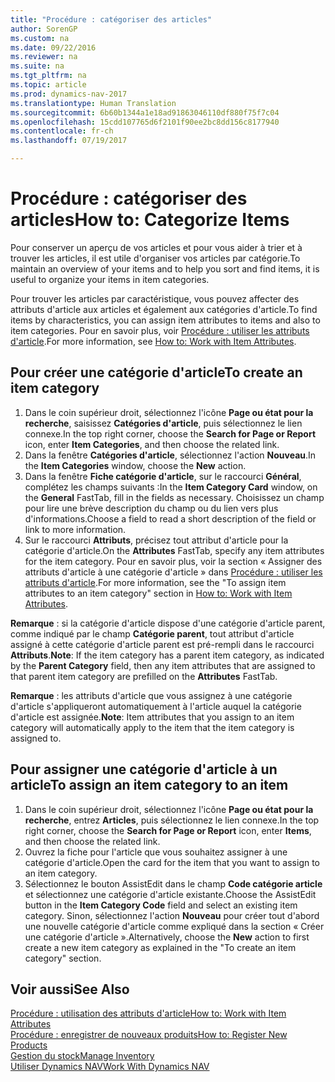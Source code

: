 ```yaml
---
title: "Procédure : catégoriser des articles"
author: SorenGP
ms.custom: na
ms.date: 09/22/2016
ms.reviewer: na
ms.suite: na
ms.tgt_pltfrm: na
ms.topic: article
ms.prod: dynamics-nav-2017
ms.translationtype: Human Translation
ms.sourcegitcommit: 6b60b1344a1e18ad91863046110df880f75f7c04
ms.openlocfilehash: 15cdd107765d6f2101f90ee2bc8dd156c8177940
ms.contentlocale: fr-ch
ms.lasthandoff: 07/19/2017

---
```


# <a name="how-to-categorize-items"></a><span data-ttu-id="d05a6-102">Procédure : catégoriser des articles</span><span class="sxs-lookup"><span data-stu-id="d05a6-102">How to: Categorize Items</span></span>
<span data-ttu-id="d05a6-103">Pour conserver un aperçu de vos articles et pour vous aider à trier et à trouver les articles, il est utile d'organiser vos articles par catégorie.</span><span class="sxs-lookup"><span data-stu-id="d05a6-103">To maintain an overview of your items and to help you sort and find items, it is useful to organize your items in item categories.</span></span>

<span data-ttu-id="d05a6-104">Pour trouver les articles par caractéristique, vous pouvez affecter des attributs d'article aux articles et également aux catégories d'article.</span><span class="sxs-lookup"><span data-stu-id="d05a6-104">To find items by characteristics, you can assign item attributes to items and also to item categories.</span></span> <span data-ttu-id="d05a6-105">Pour en savoir plus, voir [Procédure : utiliser les attributs d'article](inventory-how-work-item-attributes.md).</span><span class="sxs-lookup"><span data-stu-id="d05a6-105">For more information, see [How to: Work with Item Attributes](inventory-how-work-item-attributes.md).</span></span>

## <a name="to-create-an-item-category"></a><span data-ttu-id="d05a6-106">Pour créer une catégorie d'article</span><span class="sxs-lookup"><span data-stu-id="d05a6-106">To create an item category</span></span>
1. <span data-ttu-id="d05a6-107">Dans le coin supérieur droit, sélectionnez l'icône **Page ou état pour la recherche**, saisissez **Catégories d'article**, puis sélectionnez le lien connexe.</span><span class="sxs-lookup"><span data-stu-id="d05a6-107">In the top right corner, choose the **Search for Page or Report** icon, enter **Item Categories**, and then choose the related link.</span></span>
2. <span data-ttu-id="d05a6-108">Dans la fenêtre **Catégories d'article**, sélectionnez l'action **Nouveau**.</span><span class="sxs-lookup"><span data-stu-id="d05a6-108">In the **Item Categories** window, choose the **New** action.</span></span>
3. <span data-ttu-id="d05a6-109">Dans la fenêtre **Fiche catégorie d'article**, sur le raccourci **Général**, complétez les champs suivants :</span><span class="sxs-lookup"><span data-stu-id="d05a6-109">In the **Item Category Card** window, on the **General** FastTab, fill in the fields as necessary.</span></span> <span data-ttu-id="d05a6-110">Choisissez un champ pour lire une brève description du champ ou du lien vers plus d'informations.</span><span class="sxs-lookup"><span data-stu-id="d05a6-110">Choose a field to read a short description of the field or link to more information.</span></span>
4. <span data-ttu-id="d05a6-111">Sur le raccourci **Attributs**, précisez tout attribut d'article pour la catégorie d'article.</span><span class="sxs-lookup"><span data-stu-id="d05a6-111">On the **Attributes** FastTab, specify any item attributes for the item category.</span></span> <span data-ttu-id="d05a6-112">Pour en savoir plus, voir la section « Assigner des attributs d'article à une catégorie d'article » dans [Procédure : utiliser les attributs d'article](inventory-how-work-item-attributes.md).</span><span class="sxs-lookup"><span data-stu-id="d05a6-112">For more information, see the "To assign item attributes to an item category" section in [How to: Work with Item Attributes](inventory-how-work-item-attributes.md).</span></span>

<span data-ttu-id="d05a6-113">**Remarque** : si la catégorie d'article dispose d'une catégorie d'article parent, comme indiqué par le champ **Catégorie parent**, tout attribut d'article assigné à cette catégorie d'article parent est pré-rempli dans le raccourci **Attributs**.</span><span class="sxs-lookup"><span data-stu-id="d05a6-113">**Note**: If the item category has a parent item category, as indicated by the **Parent Category** field, then any item attributes that are assigned to that parent item category are prefilled on the **Attributes** FastTab.</span></span>

<span data-ttu-id="d05a6-114">**Remarque** : les attributs d'article que vous assignez à une catégorie d'article s'appliqueront automatiquement à l'article auquel la catégorie d'article est assignée.</span><span class="sxs-lookup"><span data-stu-id="d05a6-114">**Note**: Item attributes that you assign to an item category will automatically apply to the item that the item category is assigned to.</span></span>

## <a name="to-assign-an-item-category-to-an-item"></a><span data-ttu-id="d05a6-115">Pour assigner une catégorie d'article à un article</span><span class="sxs-lookup"><span data-stu-id="d05a6-115">To assign an item category to an item</span></span>
1. <span data-ttu-id="d05a6-116">Dans le coin supérieur droit, sélectionnez l'icône **Page ou état pour la recherche**, entrez **Articles**, puis sélectionnez le lien connexe.</span><span class="sxs-lookup"><span data-stu-id="d05a6-116">In the top right corner, choose the **Search for Page or Report** icon, enter **Items**, and then choose the related link.</span></span>
2. <span data-ttu-id="d05a6-117">Ouvrez la fiche pour l'article que vous souhaitez assigner à une catégorie d'article.</span><span class="sxs-lookup"><span data-stu-id="d05a6-117">Open the card for the item that you want to assign to an item category.</span></span>
3. <span data-ttu-id="d05a6-118">Sélectionnez le bouton AssistEdit dans le champ **Code catégorie article** et sélectionnez une catégorie d'article existante.</span><span class="sxs-lookup"><span data-stu-id="d05a6-118">Choose the AssistEdit button in the **Item Category Code** field and select an existing item category.</span></span> <span data-ttu-id="d05a6-119">Sinon, sélectionnez l'action **Nouveau** pour créer tout d'abord une nouvelle catégorie d'article comme expliqué dans la section « Créer une catégorie d'article ».</span><span class="sxs-lookup"><span data-stu-id="d05a6-119">Alternatively, choose the **New** action to first create a new item category as explained in the "To create an item category" section.</span></span>

## <a name="see-also"></a><span data-ttu-id="d05a6-120">Voir aussi</span><span class="sxs-lookup"><span data-stu-id="d05a6-120">See Also</span></span>  
[<span data-ttu-id="d05a6-121">Procédure : utilisation des attributs d'article</span><span class="sxs-lookup"><span data-stu-id="d05a6-121">How to: Work with Item Attributes</span></span>](inventory-how-work-item-attributes.md)  
[<span data-ttu-id="d05a6-122">Procédure : enregistrer de nouveaux produits</span><span class="sxs-lookup"><span data-stu-id="d05a6-122">How to: Register New Products</span></span>](inventory-how-register-new-products.md)  
[<span data-ttu-id="d05a6-123">Gestion du stock</span><span class="sxs-lookup"><span data-stu-id="d05a6-123">Manage Inventory</span></span>](inventory-manage-inventory.md)  
[<span data-ttu-id="d05a6-124">Utiliser Dynamics NAV</span><span class="sxs-lookup"><span data-stu-id="d05a6-124">Work With Dynamics NAV</span></span>](ui-work-product.md)

